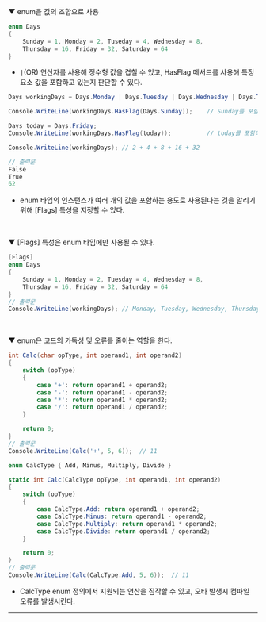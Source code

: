 ▼ enum을 값의 조합으로 사용
```csharp
enum Days
{
    Sunday = 1, Monday = 2, Tuseday = 4, Wednesday = 8,
    Thursday = 16, Friday = 32, Saturday = 64
}
```
- `|`(OR) 연산자를 사용해 정수형 값을 겹칠 수 있고, HasFlag 메서드를 사용해 특정 요소 값을 포함하고 있는지 판단할 수 있다.
```csharp
Days workingDays = Days.Monday | Days.Tuesday | Days.Wednesday | Days.Thursday | Days.Friday;

Console.WriteLine(workingDays.HasFlag(Days.Sunday));    // Sunday를 포함하고 있는가?

Days today = Days.Friday;
Console.WriteLine(workingDays.HasFlag(today));          // today를 포함하고 있는가?

Console.WriteLine(workingDays); // 2 + 4 + 8 + 16 + 32

// 출력문
False
True
62
```
- enum 타입의 인스턴스가 여러 개의 값을 포함하는 용도로 사용된다는 것을 알리기 위해 [Flags] 특성을 지정할 수 있다.
<br>

▼ [Flags] 특성은 enum 타입에만 사용될 수 있다.
```csharp
[Flags]
enum Days
{
    Sunday = 1, Monday = 2, Tuesday = 4, Wednesday = 8,
    Thursday = 16, Friday = 32, Saturday = 64
}
// 출력문
Console.WriteLine(workingDays); // Monday, Tuesday, Wednesday, Thursday, Friday
```
<br>

▼ enum은 코드의 가독성 및 오류를 줄이는 역할을 한다.
```csharp
int Calc(char opType, int operand1, int operand2)
{
    switch (opType)
    {
        case '+': return operand1 + operand2;
        case '-': return operand1 - operand2;
        case '*': return operand1 * operand2;
        case '/': return operand1 / operand2;
    }

    return 0;
}
// 출력문
Console.WriteLine(Calc('+', 5, 6));  // 11
```

```csharp
enum CalcType { Add, Minus, Multiply, Divide }

static int Calc(CalcType opType, int operand1, int operand2)
{
    switch (opType)
    {
        case CalcType.Add: return operand1 + operand2;
        case CalcType.Minus: return operand1 - operand2;
        case CalcType.Multiply: return operand1 * operand2;
        case CalcType.Divide: return operand1 / operand2;
    }

    return 0;
}
// 출력문
Console.WriteLine(Calc(CalcType.Add, 5, 6));  // 11
```
- CalcType enum 정의에서 지원되는 연산을 짐작할 수 있고, 오타 발생시 컴파일 오류를 발생시킨다.

****
<br>
